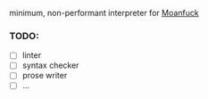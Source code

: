 minimum, non-performant interpreter for [Moanfuck](https://esolangs.org/wiki/Moanfuck)

### TODO:
- [ ] linter
- [ ] syntax checker
- [ ] prose writer
- [ ] ...
